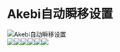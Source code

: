 # Akebi自动瞬移设置

![](https://tc-cdn.flowus.cn/oss/1899607b-aa6a-4850-9d20-78a5ba05dc9d/f6091f474b49bf5e8f71ad7d3651b3c3.png?time=1723194000\&token=489325b190892aec2ca52064d98006d42485aa6c653938f93e7b07cc826508e7\&role=sharePaid\&x-oss-process=image/resize,w\_256/quality,q\_80/)Akebi自动瞬移设置\
![](https://tc-cdn.flowus.cn/oss/5847fcef-df3a-4021-bdb5-5015ae9153b1/image.png?time=1723195800\&token=3f3908f334416d25d914169b242a03fa2bef9b9d9df4be79e7092245ce4d149b\&role=sharePaid)![](https://tc-cdn.flowus.cn/oss/d284e7f6-69a5-4caf-be3c-a827d634d481/image.png?time=1723195800\&token=4f54333f11068d354b5b4b7d6e1f5f5fc3803424c393a07d165024f67e5383c4\&role=sharePaid)![](https://tc-cdn.flowus.cn/oss/9c64e95e-7b86-4be1-a396-cd687d0c55c0/e8562789ec8849f834ed8c9ed758f39.jpg?time=1723195800\&token=6000b64d62099fc87ee5e403ee37ac1706d2c37d0064cc36d69c8f3d1803f028\&role=sharePaid)![](https://tc-cdn.flowus.cn/oss/fadb3cd7-b208-4eaa-9846-c8fb71350906/image.png?time=1723195800\&token=db6a55f073ba6f7ab283a3e0cf29699882798192572d74e420a485bcc0d1d4e7\&role=sharePaid)![](https://tc-cdn.flowus.cn/oss/368ba644-a7eb-49a1-aa55-aff766c96423/image.png?time=1723195800\&token=5893454533f0caf4ae6b4e2e0eaa7025662523174b3e2221156e846aa32d8915\&role=sharePaid)![](https://tc-cdn.flowus.cn/oss/015e2a42-bf3b-43c3-bd8f-230d894843ab/image.png?time=1723195800\&token=424e753f72b55a081190dc78f03b94959edbb79dc6745a51a398864637c7e71b\&role=sharePaid)
